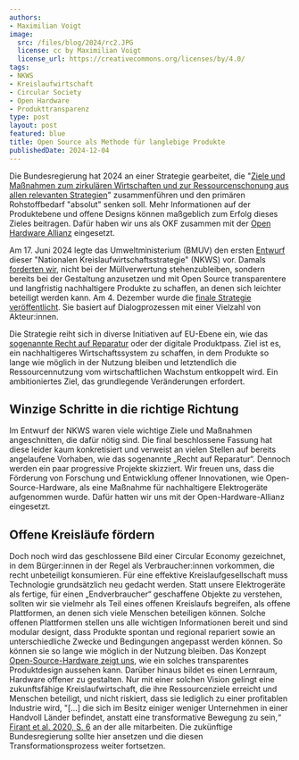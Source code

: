```yaml
---
authors:
- Maximilian Voigt
image:
  src: /files/blog/2024/rc2.JPG
  license: cc by Maximilian Voigt
  license_url: https://creativecommons.org/licenses/by/4.0/
tags:
- NKWS
- Kreislaufwirtschaft
- Circular Society
- Open Hardware
- Produkttransparenz
type: post
layout: post
featured: blue
title: Open Source als Methode für langlebige Produkte
publishedDate: 2024-12-04
---
```


Die Bundesregierung hat 2024 an einer Strategie gearbeitet, die "[Ziele und Maßnahmen zum zirkulären Wirtschaften und zur Ressourcenschonung aus allen relevanten Strategien](https://www.bmuv.de/themen/kreislaufwirtschaft/kreislaufwirtschaftsstrategie)" zusammenführen und den primären Rohstoffbedarf "absolut" senken soll. Mehr Informationen auf der Produktebene und offene Designs können maßgeblich zum Erfolg dieses Zieles beitragen. Dafür haben wir uns als OKF zusammen mit der [Open Hardware Allianz](https://open-hardware-allianz.de/) eingesetzt.

Am 17. Juni 2024 legte das Umweltministerium (BMUV) den ersten [Entwurf](https://www.bmuv.de/download/entwurf-einer-nationalen-kreislaufwirtschaftsstrategie-nkws) dieser "Nationalen Kreislaufwirtschaftsstrategie" (NKWS) vor. Damals [forderten wir](https://okfn.de/blog/2024/06/zum-entwurf-der-nkws-ambitioniert-bleiben/), nicht bei der Müllverwertung stehenzubleiben, sondern bereits bei der Gestaltung anzusetzen und mit Open Source transparentere und langfristig nachhaltigere Produkte zu schaffen, an denen sich leichter beteiligt werden kann. Am 4. Dezember wurde die [finale Strategie veröffentlicht](https://www.bmuv.de/download/nationale-kreislaufwirtschaftsstrategie-nkws). Sie basiert auf Dialogprozessen mit einer Vielzahl von Akteur\:innen. 

Die Strategie reiht sich in diverse Initiativen auf EU-Ebene ein, wie das [sogenannte Recht auf Reparatur](https://okfn.de/blog/2024/04/right-to-repair-entschieden-final/) oder der digitale Produktpass. Ziel ist es, ein nachhaltigeres Wirtschaftssystem zu schaffen, in dem Produkte so lange wie möglich in der Nutzung bleiben und letztendlich die Ressourcennutzung vom wirtschaftlichen Wachstum entkoppelt wird. Ein ambitioniertes Ziel, das grundlegende Veränderungen erfordert.

## Winzige Schritte in die richtige Richtung
Im Entwurf der NKWS waren viele wichtige Ziele und Maßnahmen angeschnitten, die dafür nötig sind. Die final beschlossene Fassung hat diese leider kaum konkretisiert und verweist an vielen Stellen auf bereits angelaufene Vorhaben, wie das sogenannte „Recht auf Reparatur“. Dennoch werden ein paar progressive Projekte skizziert. Wir freuen uns, dass die Förderung von Forschung und Entwicklung offener Innovationen, wie Open-Source-Hardware, als eine Maßnahme für nachhaltigere Elektrogeräte aufgenommen wurde. Dafür hatten wir uns mit der Open-Hardware-Allianz eingesetzt.

## Offene Kreisläufe fördern

Doch noch wird das geschlossene Bild einer Circular Economy gezeichnet, in dem Bürger\:innen in der Regel als Verbraucher\:innen vorkommen, die recht unbeteiligt konsumieren. 
Für eine effektive Kreislaufgesellschaft muss Technologie grundsätzlich neu gedacht werden. Statt unsere Elektrogeräte als fertige, für einen „Endverbraucher“ geschaffene Objekte zu verstehen, sollten wir sie vielmehr als Teil eines offenen Kreislaufs begreifen, als offene Plattformen, an denen sich viele Menschen beteiligen können. Solche offenen Plattformen stellen uns alle wichtigen Informationen bereit und sind modular designt, dass Produkte spontan und regional repariert sowie an unterschiedliche Zwecke und Bedingungen angepasst werden können. So können sie so lange wie möglich in der Nutzung bleiben. Das Konzept [Open-Source-Hardware zeigt uns](https://publication2023.bits-und-baeume.org/transformative-change/open-source-hardware-and-open-design/), wie ein solches transparentes Produktdesign aussehen kann. Darüber hinaus bildet es einen Lernraum, Hardware offener zu gestalten. Nur mit einer solchen Vision gelingt eine zukunftsfähige Kreislaufwirtschaft, die ihre Ressourcenziele erreicht und Menschen beteiligt, und nicht riskiert, dass sie lediglich zu einer profitablen Industrie wird, "\[...\] die sich im Besitz einiger weniger Unternehmen in einer Handvoll Länder befindet, anstatt eine transformative Bewegung zu sein,“ [Firant et al. 2020, S. 6](https://www.sciencedirect.com/science/article/pii/S0921344920302354) an der alle mitarbeiten. Die zukünftige Bundesregierung sollte hier ansetzen und die diesen Transformationsprozess weiter fortsetzen. 

